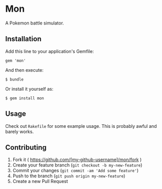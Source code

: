 # Mon

A Pokemon battle simulator.

## Installation

Add this line to your application's Gemfile:

    gem 'mon'

And then execute:

    $ bundle

Or install it yourself as:

    $ gem install mon

## Usage

Check out `Rakefile` for some example usage. This is probably awful and barely works.

## Contributing

1. Fork it ( https://github.com/[my-github-username]/mon/fork )
2. Create your feature branch (`git checkout -b my-new-feature`)
3. Commit your changes (`git commit -am 'Add some feature'`)
4. Push to the branch (`git push origin my-new-feature`)
5. Create a new Pull Request
